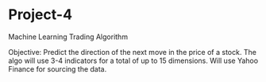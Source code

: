 # Project-4
Machine Learning Trading Algorithm

Objective: 
Predict the direction of the next move in the price of a stock. 
The algo will use 3-4 indicators for a total of up to 15 dimensions. 
Will use Yahoo Finance for sourcing the data. 
